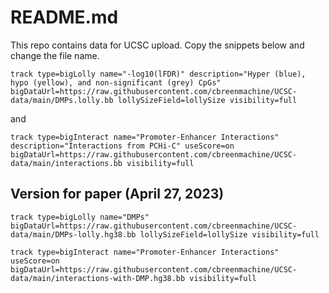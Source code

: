 # README.md

This repo contains data for UCSC upload.  Copy the snippets below and change the file name.

`track type=bigLolly name="-log10(lFDR)" description="Hyper (blue), hypo (yellow), and non-significant (grey) CpGs" bigDataUrl=https://raw.githubusercontent.com/cbreenmachine/UCSC-data/main/DMPs.lolly.bb lollySizeField=lollySize visibility=full`

and 

`track type=bigInteract name="Promoter-Enhancer Interactions" description="Interactions from PCHi-C" useScore=on bigDataUrl=https://raw.githubusercontent.com/cbreenmachine/UCSC-data/main/interactions.bb visibility=full`  


## Version for paper (April 27, 2023)
```
track type=bigLolly name="DMPs" bigDataUrl=https://raw.githubusercontent.com/cbreenmachine/UCSC-data/main/DMPs-lolly.hg38.bb lollySizeField=lollySize visibility=full

track type=bigInteract name="Promoter-Enhancer Interactions" useScore=on bigDataUrl=https://raw.githubusercontent.com/cbreenmachine/UCSC-data/main/interactions-with-DMP.hg38.bb visibility=full
```
